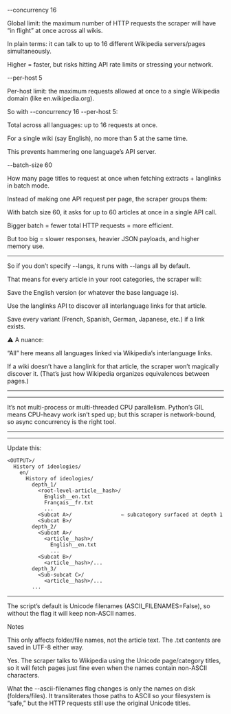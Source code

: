 --concurrency 16

Global limit: the maximum number of HTTP requests the scraper will have “in flight” at once across all wikis.

In plain terms: it can talk to up to 16 different Wikipedia servers/pages simultaneously.

Higher = faster, but risks hitting API rate limits or stressing your network.

--per-host 5

Per-host limit: the maximum requests allowed at once to a single Wikipedia domain (like en.wikipedia.org).

So with --concurrency 16 --per-host 5:

Total across all languages: up to 16 requests at once.

For a single wiki (say English), no more than 5 at the same time.

This prevents hammering one language’s API server.

--batch-size 60

How many page titles to request at once when fetching extracts + langlinks in batch mode.

Instead of making one API request per page, the scraper groups them:

With batch size 60, it asks for up to 60 articles at once in a single API call.

Bigger batch = fewer total HTTP requests = more efficient.

But too big = slower responses, heavier JSON payloads, and higher memory use.

-------------

So if you don’t specify --langs, it runs with --langs all by default.

That means for every article in your root categories, the scraper will:

Save the English version (or whatever the base language is).

Use the langlinks API to discover all interlanguage links for that article.

Save every variant (French, Spanish, German, Japanese, etc.) if a link exists.

⚠️ A nuance:

“All” here means all languages linked via Wikipedia’s interlanguage links.

If a wiki doesn’t have a langlink for that article, the scraper won’t magically discover it. (That’s just how Wikipedia organizes equivalences between pages.)




-------------



-----

It’s not multi-process or multi-threaded CPU parallelism. Python’s GIL means CPU-heavy work isn’t sped up; but this scraper is network-bound, so async concurrency is the right tool.




---



---

Update this: 

```
<OUTPUT>/
  History of ideologies/
    en/
      History of ideologies/
        depth_1/
          <root-level-article__hash>/
            English__en.txt
            Français__fr.txt
            ...
          <Subcat A>/                ← subcategory surfaced at depth 1
          <Subcat B>/
        depth_2/
          <Subcat A>/
            <article__hash>/
              English__en.txt
              ...
          <Subcat B>/
            <article__hash>/...
        depth_3/
          <Sub-subcat C>/
            <article__hash>/...
        ...
```

-----


The script’s default is Unicode filenames (ASCII_FILENAMES=False), so without the flag it will keep non-ASCII names.

Notes

This only affects folder/file names, not the article text. The .txt contents are saved in UTF-8 either way.




Yes. The scraper talks to Wikipedia using the Unicode page/category titles, so it will fetch pages just fine even when the names contain non-ASCII characters.

What the --ascii-filenames flag changes is only the names on disk (folders/files). It transliterates those paths to ASCII so your filesystem is “safe,” but the HTTP requests still use the original Unicode titles.
